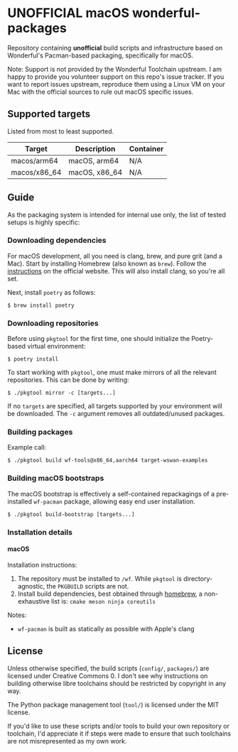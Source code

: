 # UNOFFICIAL macOS wonderful-packages

Repository containing **unofficial** build scripts and infrastructure based on Wonderful's Pacman-based packaging, specifically for macOS.

Note: Support is not provided by the Wonderful Toolchain upstream. I am happy to provide you volunteer support on this repo's issue tracker. If you want to report issues upstream, reproduce them using a Linux VM on your Mac with the official sources to rule out macOS specific issues.

## Supported targets

Listed from most to least supported.

| Target | Description | Container |
| - | - | - |
| macos/arm64  | macOS, arm64  | N/A | 
| macos/x86_64 | macOS, x86_64 | N/A | 


## Guide

As the packaging system is intended for internal use only, the list of tested setups is highly specific:

### Downloading dependencies

For macOS development, all you need is clang, brew, and pure grit (and a Mac). Start by installing Homebrew (also known as `brew`). Follow the [instructions](https://brew.sh) on the official website. This will also install clang, so you're all set.

Next, install `poetry` as follows:

    $ brew install poetry

### Downloading repositories

Before using `pkgtool` for the first time, one should initialize the Poetry-based virtual environment:

    $ poetry install

To start working with `pkgtool`, one must make mirrors of all the relevant repositories. This can be done by writing:

    $ ./pkgtool mirror -c [targets...]

If no `targets` are specified, all targets supported by your environment will be downloaded. The `-c` argument removes all outdated/unused packages.

### Building packages

Example call:

    $ ./pkgtool build wf-tools@x86_64,aarch64 target-wswan-examples 

### Building macOS bootstraps

The macOS bootstrap is effectively a self-contained repackagings of a pre-installed `wf-pacman` package, allowing easy end user installation.

    $ ./pkgtool build-bootstrap [targets...]

### Installation details

#### macOS

Installation instructions:

1. The repository must be installed to `/wf`. While `pkgtool` is directory-agnostic, the `PKGBUILD` scripts are not.
2. Install build dependencies, best obtained through [homebrew](https://brew.sh), a non-exhaustive list is: `cmake meson ninja coreutils`

Notes:

* `wf-pacman` is built as statically as possible with Apple's clang

## License

Unless otherwise specified, the build scripts (`config/`, `packages/`) are licensed under Creative Commons 0. I don't see why instructions on building otherwise libre toolchains should be restricted by copyright in any way.

The Python package management tool (`tool/`) is licensed under the MIT license.

If you'd like to use these scripts and/or tools to build your own repository or toolchain, I'd appreciate it if steps were made to ensure that such toolchains are not misrepresented as my own work.
